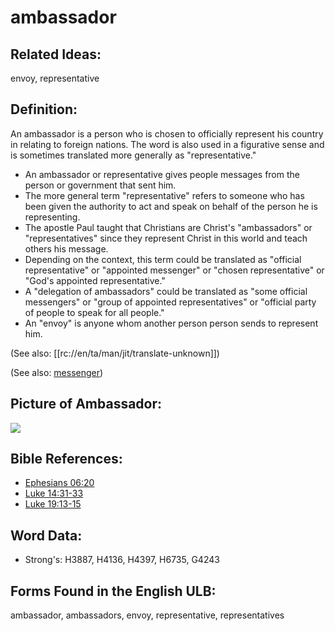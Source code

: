 # ambassador

## Related Ideas:

envoy, representative

## Definition:

An ambassador is a person who is chosen to officially represent his country in relating to foreign nations. The word is also used in a figurative sense and is sometimes translated more generally as "representative."

* An ambassador or representative gives people messages from the person or government that sent him.
* The more general term "representative" refers to someone who has been given the authority to act and speak on behalf of the person he is representing.
* The apostle Paul taught that Christians are Christ's "ambassadors" or "representatives" since they represent Christ in this world and teach others his message.
* Depending on the context, this term could be translated as "official representative" or "appointed messenger" or "chosen representative" or "God's appointed representative."
* A "delegation of ambassadors" could be translated as "some official messengers" or "group of appointed representatives" or "official party of people to speak for all people."
* An "envoy" is anyone whom another person person sends to represent him.

(See also: [[rc://en/ta/man/jit/translate-unknown]])

(See also: [messenger](../other/messenger.md))

## Picture of Ambassador:

<a href="https://content.bibletranslationtools.org/WycliffeAssociates/en_tw/raw/branch/master/PNGs/a/Ambassador_line.png"><img src="https://content.bibletranslationtools.org/WycliffeAssociates/en_tw/raw/branch/master/PNGs/a/Ambassador_line.png" ></a>

## Bible References:

* [Ephesians 06:20](rc://en/tn/help/eph/06/20)
* [Luke 14:31-33](rc://en/tn/help/luk/14/31)
* [Luke 19:13-15](rc://en/tn/help/luk/19/13)

## Word Data:

* Strong's: H3887, H4136, H4397, H6735, G4243

## Forms Found in the English ULB:

ambassador, ambassadors, envoy, representative, representatives
